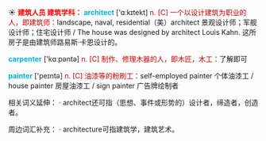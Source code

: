 ☀ <font color="red">**建筑人员 建筑学科：**</font>
<font color="sky blue">**architect**</font> ['ɑːkɪtekt] 
<font color="#c00000">n. [C] 一个以设计建筑为职业的人，即建筑师：</font>landscape, naval, residential（美）architect 景观设计师；军舰设计师；住宅设计师 / The house was designed by architect Louis Kahn. 这所房子是由建筑师路易斯·卡恩设计的。

<font color="sky blue">**carpenter**</font> ['kɑːpəntə] 
<font color="#c00000">n. [C] 制作、修理木器的人，即木匠，木工：</font>了解即可

<font color="sky blue">**painter**</font> ['peɪntə] 
<font color="#c00000">n. [C] 油漆等的粉刷工：</font>self-employed painter 个体油漆工 / house painter 房屋油漆工 / sign painter 广告牌绘制者

相关词义延伸：
· architect还可指（思想、事件或形势的）设计者，缔造者，创造者。

周边词汇补充：
· architecture可指建筑学，建筑艺术。
